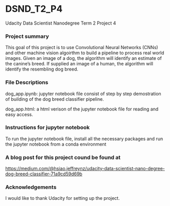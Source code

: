 # DSND_T2_P4
Udacity Data Scientist Nanodegree Term 2 Project 4

### Project summary
This goal of this project is to use Convolutional Neural Networks (CNNs) and other machine vision algoirthm to build a pipeline to process real world images. Given an image of a dog, the algorithm will identify an estimate of the canine’s breed. If supplied an image of a human, the algorithm will identify the resembling dog breed.

### File Descriptions
dog_app.ipynb: jupyter notebook file consist of step by step demostration of building of the dog breed classifier pipeline.

dog_app.html: a html verison of the jupyter notebook file for reading and easy access.

### Instructions for jupyter notebook 
To run the jupyter notebook file, install all the necessary packages and run the jupyter notebook from a conda environment  

### A blog post for this project cound be found at 
https://medium.com/@hsiao.jeffreynz/udacity-data-scientist-nano-degree-dog-breed-classifier-71a9cd59d69b

### Acknowledgements
I would like to thank Udacity for setting up the project.
